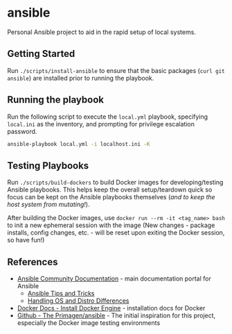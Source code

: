 # ansible

Personal Ansible project to aid in the rapid setup of local systems.

## Getting Started

Run `./scripts/install-ansible` to ensure that the basic packages (`curl git ansible`) are installed prior to running the playbook. 

## Running the playbook

Run the following script to execute the `local.yml` playbook, specifying `local.ini` as the inventory, and prompting for privilege escalation password.

```bash
ansible-playbook local.yml -i localhost.ini -K
```

## Testing Playbooks

Run `./scripts/build-dockers` to build Docker images for developing/testing Ansible playbooks. This helps keep the overall setup/teardown quick so focus can be kept on the Ansible playbooks themselves (_and to keep the host system from mutating!_).

After building the Docker images, use `docker run --rm -it <tag_name> bash` to init a new ephemeral session with the image (New changes - package installs, config changes, etc. - will be reset upon exiting the Docker session, so have fun!)

## References

- [Ansible Community Documentation](https://docs.ansible.com/) - main documentation portal for Ansible
  - [Ansible Tips and Tricks](https://docs.ansible.com/ansible/latest/tips_tricks/ansible_tips_tricks.html)
  - [Handling OS and Distro Differences](https://docs.ansible.com/ansible/latest/tips_tricks/ansible_tips_tricks.html#handling-os-and-distro-differences)
- [Docker Docs - Install Docker Engine](https://docs.docker.com/engine/install/) - installation docs for Docker
- [Github - The Primagen/ansible](https://github.com/ThePrimeagen/ansible) - The initial inspiration for this project, especially the Docker image testing environments

